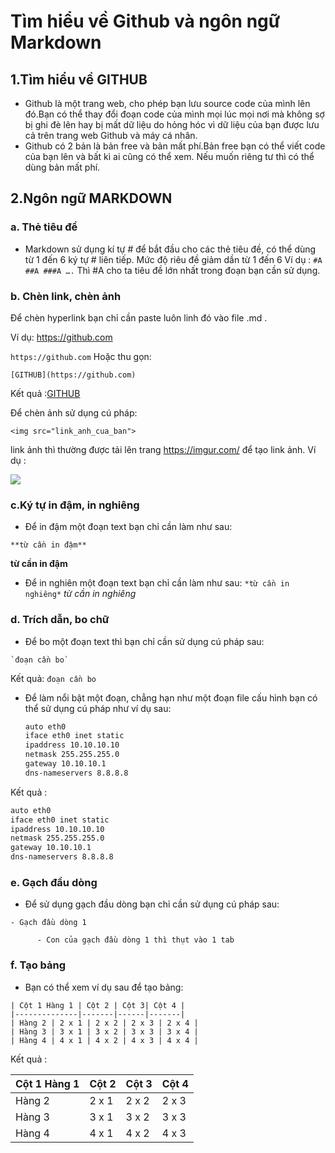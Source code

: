 # Tìm hiểu về Github và ngôn ngữ Markdown
## 1.Tìm hiểu về GITHUB
-  Github là một trang web, cho phép bạn lưu source code của mình lên đó.Bạn có thể thay đổi đoạn code của mình mọi lúc mọi nơi mà không sợ bị ghi đè lên hay bị mất dữ liệu do hỏng hóc vì dữ liệu của bạn được lưu cả trên trang web Github và máy cá nhân.
- Github có 2 bản là bản free và bản mất phí.Bản free bạn có thể viết code của bạn lên và bất kì ai cũng có thể xem. Nếu muốn riêng tư thì có thể dùng bản mất phí.
## 2.Ngôn ngữ MARKDOWN
### a. Thẻ tiêu đề
- Markdown sử dụng kí tự # để bắt đầu cho các thẻ tiêu đề, có thể dùng từ 1 đến 6 ký tự # liên tiếp. Mức độ riêu đề giảm dần từ 1 đến 6
Ví dụ :
``#A
##A
###A
….``
Thì #A cho ta tiêu đề lớn nhất trong đoạn bạn cần sử dụng.
### b. Chèn link, chèn ảnh
Để chèn hyperlink bạn chỉ cần paste luôn linh đó vào file .md .

Ví dụ: https://github.com

`https://github.com`
Hoặc thu gọn:

`[GITHUB](https://github.com)`

Kết quả :[GITHUB](https://github.com)

Để chèn ảnh sử dụng cú pháp:
```
<img src="link_anh_cua_ban">
```
link ảnh thì thường được tải lên trang https://imgur.com/ để tạo link ảnh.
Ví dụ :


<img src="https://i.imgur.com/KDAzV62.jpg">

### c.Ký tự in đậm, in nghiêng
- Để in đậm một đoạn text bạn chỉ cần làm như sau:

`**từ cần in đậm**`

**từ cần in đậm**

- Để in nghiên một đoạn text bạn chỉ cần làm như sau:
`*từ cần in nghiêng*`
*từ cần in nghiêng*

### d. Trích dẫn, bo chữ
- Để bo một đoạn text thì bạn chỉ cần sử dụng cú pháp sau:
```
`đoạn cần bo`
```
Kết quả:
`đoạn cần bo`

- Để làm nổi bật một đoạn, chẳng hạn như một đoạn  file cấu hình bạn có thể sử dụng cú pháp như ví dụ sau:

    ```sh
    auto eth0
    iface eth0 inet static
    ipaddress 10.10.10.10
	netmask 255.255.255.0
	gateway 10.10.10.1
	dns-nameservers 8.8.8.8
    ```
Kết quả :
```sh
auto eth0
iface eth0 inet static
ipaddress 10.10.10.10
netmask 255.255.255.0
gateway 10.10.10.1
dns-nameservers 8.8.8.8
```

### e. Gạch đầu dòng
- Để sử dụng gạch đầu dòng bạn chỉ cần sử dụng cú pháp sau:
```
- Gạch đầu dòng 1

	  - Con của gạch đầu dòng 1 thì thụt vào 1 tab
```
### f. Tạo bảng
- Bạn có thể xem ví dụ sau để tạo bảng:
```
| Cột 1 Hàng 1 | Cột 2 | Cột 3| Cột 4 |
|--------------|-------|------|-------|
| Hàng 2 | 2 x 1 | 2 x 2 | 2 x 3 | 2 x 4 |
| Hàng 3 | 3 x 1 | 3 x 2 | 3 x 3 | 3 x 4 |
| Hàng 4 | 4 x 1 | 4 x 2 | 4 x 3 | 4 x 4 |
```
Kết quả :


| Cột 1 Hàng 1 | Cột 2 | Cột 3| Cột 4 |
|--------------|-------|------|-------|
| Hàng 2 | 2 x 1 | 2 x 2 | 2 x 3 | 2 x 4 |
| Hàng 3 | 3 x 1 | 3 x 2 | 3 x 3 | 3 x 4 |
| Hàng 4 | 4 x 1 | 4 x 2 | 4 x 3 | 4 x 4 |

